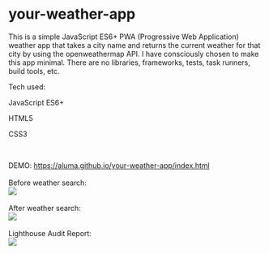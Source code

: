# your-weather-app

This is a simple JavaScript ES6+ PWA (Progressive Web Application) weather app that takes a city name and returns the current weather for that city by using the 
openweathermap API. I have consciously chosen to make this app minimal. There are no libraries, frameworks, tests,
task runners, build tools, etc.

Tech used:

JavaScript ES6+

HTML5

CSS3

<br>

DEMO:
https://aluma.github.io/your-weather-app/index.html
<br>
<br>
Before weather search:
<br>
<img src="https://i.ibb.co/9GVC8B5/Screen-Shot-2018-12-08-at-12-55-59-AM.png" border="0">
<br>
<br>
After weather search:
<br>
<img src="https://i.ibb.co/8MMhJ9h/Screen-Shot-2018-12-08-at-12-56-30-AM.png" border="0">
<br>
<br>
Lighthouse Audit Report:
<br>
<img src="https://i.ibb.co/VD1yYtG/Screen-Shot-2018-12-08-at-11-14-16-PM.png" border="0">
